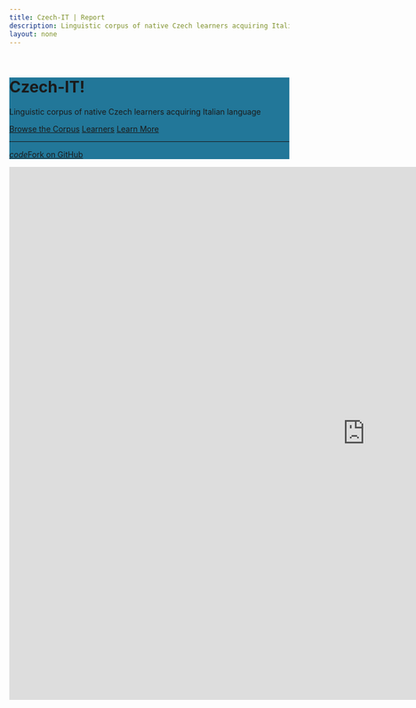 ```yaml
---
title: Czech-IT | Report
description: Linguistic corpus of native Czech learners acquiring Italian language
layout: none
---
```

<html lang="en">
<head>
  <meta charset="utf-8">
  <meta content="initial-scale=1, shrink-to-fit=no, width=device-width" name="viewport">
  <!-- CSS -->
  <!-- Add Material font (Roboto) and Material icon as needed -->
  <link href="https://fonts.googleapis.com/css?family=Lato:300,300i,400,400i,500,500i,700,700i" rel="stylesheet">
  <link href="https://fonts.googleapis.com/icon?family=Material+Icons" rel="stylesheet">
  <!-- Add Material CSS, replace Bootstrap CSS -->
  <link href="/assets/css/material/css/material.min.css" rel="stylesheet">
  <!-- Additional CSS for documentation site -->
  <link href="/assets/css/material/bs/docs.min.css" rel="stylesheet">
  <link href="/assets/css/material/css/project.min.css" rel="stylesheet">
  <!-- Favicons -->
  <meta content="#9c27b0" name="theme-color">
  <link href="/assets/css/material/apple-touch-icon.png" rel="apple-touch-icon" sizes="180x180">
  <link href="/assets/css/material/favicon.ico" rel="icon">
  <meta property="og:title" content="Czech-IT Data Report" />
  <meta property="og:url" content="https://czech-it.github.io/assets/czech-it.gif" />
  <meta property="og:image" content="https://czech-it.github.io/assets/czech-it.gif" />
  <style>

  * {font-family: "Lato"}
  </style>
</head>
<body class="doc-body">
  <header class="navbar navbar-dark toolbar-waterfall doc-navbar" id="doc_navbar">
  </header>
  <div class="jumbotron jumbotron-fluid mb-xl text-white doc-jumbotron" id="doc_index_jumbotron" style="background:#227799">
    <div class="container">
      <div class="row justify-content-center">
        <div class="col-sm-10 col-xl-6">
          <h1 class="typography-display-4">Czech-IT!</h1>
          <p class="font-weight-light typography-title">Linguistic corpus of native Czech learners acquiring Italian language</p>
          <p>
            <a class="btn btn-lg btn-primary" data-toggle="modal" href="/corpus#doc_main">Browse the Corpus</a>
            <a class="btn btn-lg btn-secondary" data-toggle="modal" href="/learners#doc_main">Learners</a>
            <a class="btn btn-lg btn-light" href="#doc_main">Learn More</a>
          </p>
          <!--<p class="text-white-hint typography-caption">Currently v4.0.0-beta
            <br>(based on Bootstrap v4.0.0-beta)</p>-->
          <hr>
          <p class="text-right">
            <a class="btn btn-outline-light btn-sm" href="https://github.com/Czech-IT/Czech-IT.github.io" target="_blank">
              <i class="material-icons mr-sm">code</i>Fork on GitHub
            </a>
           <!--<a class="btn btn-outline-light btn-sm" href="http://www.daemon.com.au/" target="_blank">
              <i class="material-icons mr-sm text-danger">favorite</i>Made by Daemon
            </a>-->
          </p>
        </div>
      </div>
    </div>
  </div>
  <main>

<iframe width="1280" height="960" src="https://datastudio.google.com/embed/reporting/16ySWT7ovm8dQ09QP_u42AdU3MW7dUeJO/page/sPPB" frameborder="0" style="border:1em" allowfullscreen></iframe>
</main>
</body>
</html>
